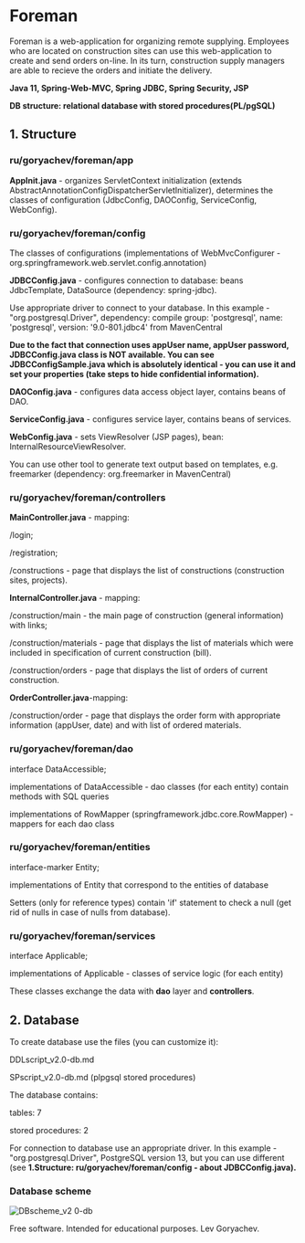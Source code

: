 # Foreman
Foreman is a web-application for organizing remote supplying.
Employees who are located on construction sites can use this web-application to create and send orders on-line. In its turn, construction supply managers are able to recieve the orders and initiate the delivery.
<p><b>Java 11, Spring-Web-MVC, Spring JDBC, Spring Security, JSP</b></p>
<p><b>DB structure: relational database with stored procedures(PL/pgSQL)</b></p>

<h2>1. Structure</h2>
<h3>ru/goryachev/foreman/app</h3>
<p><b>AppInit.java</b> - organizes ServletContext initialization (extends AbstractAnnotationConfigDispatcherServletInitializer), determines the classes of configuration (JdbcConfig, DAOConfig, ServiceConfig, WebConfig).</p>
<h3>ru/goryachev/foreman/config</h3>
<p> The classes of configurations (implementations of WebMvcConfigurer - org.springframework.web.servlet.config.annotation)
</p>

<p><b>JDBCConfig.java</b> - configures connection to database: beans JdbcTemplate, DataSource (dependency: spring-jdbc).</p>
<p>Use appropriate driver to connect to your database. In this example -  "org.postgresql.Driver", dependency: compile group: 'postgresql', name: 'postgresql', version: '9.0-801.jdbc4' from MavenCentral</p>
<p><b>Due to the fact that connection uses appUser name, appUser password, JDBCConfig.java class is NOT available. You can see JDBCConfigSample.java which is absolutely identical - you can use it and set your properties (take steps to hide confidential information).</b></p>
<p><b>DAOConfig.java</b> - configures data access object layer, contains beans of DAO.</p>
<p><b>ServiceConfig.java</b> - configures service layer, contains beans of services.</p>
<p><b>WebConfig.java</b> - sets ViewResolver (JSP pages), bean: InternalResourceViewResolver.</p>
<p>You can use other tool to generate text output based on templates, e.g. freemarker (dependency: org.freemarker in MavenCentral)</p>

<h3>ru/goryachev/foreman/controllers</h3>
<p><b>MainController.java</b> - mapping: </p>
<p>/login;</p>
<p>/registration;</p>
<p>/constructions - page that displays the list of constructions (construction sites, projects).</p>
<p><b>InternalController.java</b> - mapping: </p>
<p>/construction/main - the main page of construction (general information) with links;</p>
<p>/construction/materials - page that displays the list of materials which were included in specification of current construction (bill).</p>
<p>/construction/orders - page that displays the list of orders of current construction.</p>
<p><b>OrderController.java</b>-mapping:</p>
<p>/construction/order  - page that displays the order form with appropriate information (appUser, date) and with list of ordered materials.</p>
<h3>ru/goryachev/foreman/dao</h3>
<p>interface DataAccessible;</p>
<p>implementations of DataAccessible - dao classes (for each entity) contain methods with SQL queries</p>
<p>implementations of RowMapper (springframework.jdbc.core.RowMapper) - mappers for each dao class</p>
<h3>ru/goryachev/foreman/entities</h3>
<p>interface-marker Entity;</p>
<p>implementations of Entity that correspond to the entities of database</p>
<p>Setters (only for reference types) contain 'if' statement to check a null (get rid of nulls in case of nulls from database).</p>
<h3>ru/goryachev/foreman/services</h3>
<p>interface Applicable;</p>
<p>implementations of Applicable - classes of service logic (for each entity)</p>
<p>These classes exchange the data with <b>dao</b> layer and <b>controllers</b>.</p>

<h2>2. Database</h2>
<p>To create database use the files (you can customize it):</p>
<p>DDLscript_v2.0-db.md</p>
<p>SPscript_v2.0-db.md (plpgsql stored procedures)</p>
<p>The database contains:</p>
<p>tables: 7</p>
<p>stored procedures: 2</p>
<p>For connection to database use an appropriate driver. In this example - "org.postgresql.Driver", PostgreSQL version 13, but you can use different (see <b>1.Structure: ru/goryachev/foreman/config - about JDBCConfig.java).</b></p>

<h3>Database scheme</h3>

![DBscheme_v2 0-db](https://appUser-images.githubusercontent.com/61917893/98996869-a6b7cf80-2544-11eb-90aa-3e85d40af57d.jpg)
<p></p>
<p>Free software.  Intended for educational purposes. Lev Goryachev.</p>
